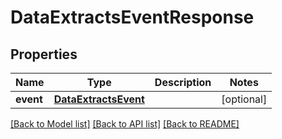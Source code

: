 # DataExtractsEventResponse

## Properties
Name | Type | Description | Notes
------------ | ------------- | ------------- | -------------
**event** | [**DataExtractsEvent**](DataExtractsEvent.md) |  | [optional] 

[[Back to Model list]](../README.md#documentation-for-models) [[Back to API list]](../README.md#documentation-for-api-endpoints) [[Back to README]](../README.md)


